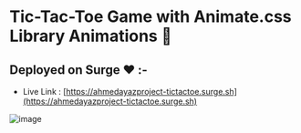 # Tic-Tac-Toe Game with Animate.css Library Animations :cowboy_hat_face:

## Deployed on Surge :heart: :-

- Live Link : [https://ahmedayazproject-tictactoe.surge.sh](https://ahmedayazproject-tictactoe.surge.sh)

![image](https://user-images.githubusercontent.com/99737061/221355110-5fb9976f-5bed-4d53-b9dc-038958691b76.png)

